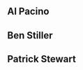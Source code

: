  <!DOCTYPE html>
<html>
<head>
<style>
.container
  height: 100vh
  width: 100vw
  max-height: 800px
  max-width: 1280px
  min-height: 600px
  min-width: 1000px
  display: flex
  justify-content: space-around
  align-items: center
  margin: 0 auto

.border
  height: 369px
  width: 290px
  background: transparent
  border-radius: 10px
  transition: border 1s
  position: relative

  &:hover
    border: 1px solid white

.card
  height: 379px
  width: 300px
  background: grey
  border-radius: 10px
  transition: background 0.8s
  overflow: hidden
  background: black
  box-shadow: 0 70px 63px -60px #000000
  display: flex
  justify-content: center
  align-items: center
  position: relative

.card0
  background: url('https://i.pinimg.com/736x/8f/a0/51/8fa051251f5ac2d0b756027089fbffde--terry-o-neill-al-pacino.jpg') center center no-repeat
  background-size: 300px

  &:hover
    background: url('https://i.pinimg.com/736x/8f/a0/51/8fa051251f5ac2d0b756027089fbffde--terry-o-neill-al-pacino.jpg') left center no-repeat
    background-size: 600px

    h2
      opacity: 1

    .fa
      opacity: 1

.card1
  background: url('https://i.pinimg.com/originals/28/d2/e6/28d2e684e7859a0dd17fbd0cea00f8a9.jpg') center center no-repeat
  background-size: 300px

  &:hover
    background: url('https://i.pinimg.com/originals/28/d2/e6/28d2e684e7859a0dd17fbd0cea00f8a9.jpg') left center no-repeat
    background-size: 600px

    h2
      opacity: 1

    .fa
      opacity: 1

.card2
  background: url('https://i.pinimg.com/originals/ee/85/08/ee850842e68cfcf6e3943c048f45c6d1.jpg') center center no-repeat
  background-size: 300px

  &:hover
    background: url('https://i.pinimg.com/originals/ee/85/08/ee850842e68cfcf6e3943c048f45c6d1.jpg') left center no-repeat
    background-size: 600px

    h2
      opacity: 1

    .fa
      opacity: 1

h2
  font-family: 'Helvetica Neue', Helvetica, Arial, sans-serif
  color: white
  margin: 20px
  opacity: 0
  transition: opacity 1s

.fa
  opacity: 0
  transition: opacity 1s

.icons
  position: absolute
  fill: #fff
  color: #fff
  height: 130px
  top: 226px
  width: 50px
  display: flex
  flex-direction: column
  align-items: center
  justify-content: space-around
    </style>
</head>
<body>

<div class="container">
  <div class="card card0">
    <div class="border">
      <h2>Al Pacino</h2>
      <div class="icons">
        <i class="fa fa-codepen" aria-hidden="true"></i>
        <i class="fa fa-instagram" aria-hidden="true"></i>
        <i class="fa fa-dribbble" aria-hidden="true"></i>
        <i class="fa fa-twitter" aria-hidden="true"></i>
        <i class="fa fa-facebook" aria-hidden="true"></i>
      </div>
    </div>
  </div>
  <div class="card card1">
    <div class="border">
      <h2>Ben Stiller</h2>
      <div class="icons">
        <i class="fa fa-codepen" aria-hidden="true"></i>
        <i class="fa fa-instagram" aria-hidden="true"></i>
        <i class="fa fa-dribbble" aria-hidden="true"></i>
        <i class="fa fa-twitter" aria-hidden="true"></i>
        <i class="fa fa-facebook" aria-hidden="true"></i>
      </div>
    </div>
  </div>
  <div class="card card2">
    <div class="border">
      <h2>Patrick Stewart</h2>
      <div class="icons">
        <i class="fa fa-codepen" aria-hidden="true"></i>
        <i class="fa fa-instagram" aria-hidden="true"></i>
        <i class="fa fa-dribbble" aria-hidden="true"></i>
        <i class="fa fa-twitter" aria-hidden="true"></i>
        <i class="fa fa-facebook" aria-hidden="true"></i>
      </div>
    </div>
  </div>
</div>
</body>
</html> 

